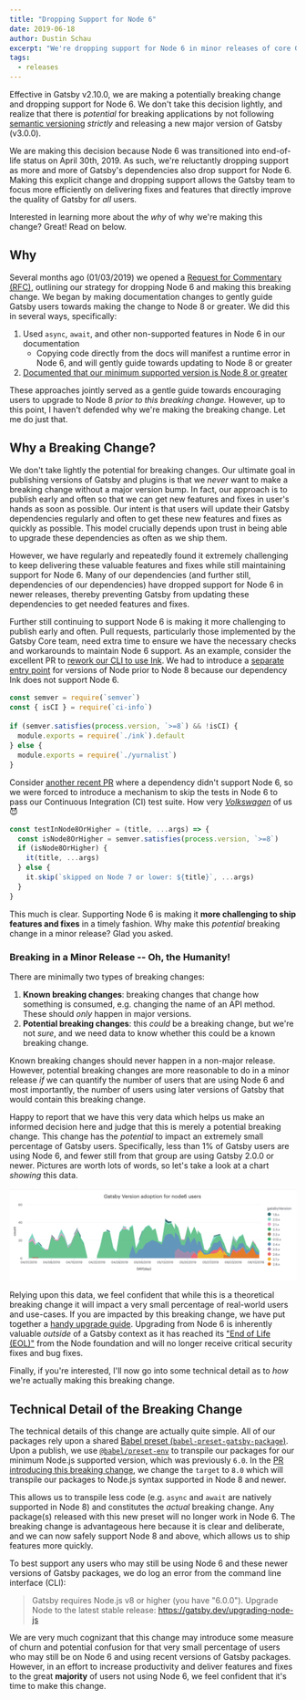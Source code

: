 ```yaml
---
title: "Dropping Support for Node 6"
date: 2019-06-18
author: Dustin Schau
excerpt: "We're dropping support for Node 6 in minor releases of core Gatsby packages. Learn more about why this decision was made."
tags:
  - releases
---
```


Effective in Gatsby v2.10.0, we are making a potentially breaking change and dropping support for Node 6. We don't take this decision lightly, and realize that there is _potential_ for breaking applications by not following [semantic versioning][semver] _strictly_ and releasing a new major version of Gatsby (v3.0.0).

We are making this decision because Node 6 was transitioned into end-of-life status on April 30th, 2019. As such, we're reluctantly dropping support as more and more of Gatsby's dependencies also drop support for Node 6. Making this explicit change and dropping support allows the Gatsby team to focus more efficiently on delivering fixes and features that directly improve the quality of Gatsby for _all_ users.

Interested in learning more about the _why_ of why we're making this change? Great! Read on below.

## Why

Several months ago (01/03/2019) we opened a [Request for Commentary (RFC)][rfc], outlining our strategy for dropping Node 6 and making this breaking change. We began by making documentation changes to gently guide Gatsby users towards making the change to Node 8 or greater. We did this in several ways, specifically:

1. Used `async`, `await`, and other non-supported features in Node 6 in our documentation
   - Copying code directly from the docs will manifest a runtime error in Node 6, and will gently guide towards updating to Node 8 or greater
1. [Documented that our minimum supported version is Node 8 or greater][node-8-docs]

These approaches jointly served as a gentle guide towards encouraging users to upgrade to Node 8 _prior to this breaking change._ However, up to this point, I haven't defended why we're making the breaking change. Let me do just that.

## Why a Breaking Change?

We don't take lightly the potential for breaking changes. Our ultimate goal in publishing versions of Gatsby and plugins is that we _never_ want to make a breaking change without a major version bump. In fact, our approach is to publish early and often so that we can get new features and fixes in user's hands as soon as possible. Our intent is that users will update their Gatsby dependencies regularly and often to get these new features and fixes as quickly as possible. This model crucially depends upon trust in being able to upgrade these dependencies as often as we ship them.

However, we have regularly and repeatedly found it extremely challenging to keep delivering these valuable features and fixes while still maintaining support for Node 6. Many of our dependencies (and further still, dependencies of our dependencies) have dropped support for Node 6 in newer releases, thereby preventing Gatsby from updating these dependencies to get needed features and fixes.

Further still continuing to support Node 6 is making it more challenging to publish early and often. Pull requests, particularly those implemented by the Gatsby Core team, need extra time to ensure we have the necessary checks and workarounds to maintain Node 6 support. As an example, consider the excellent PR to [rework our CLI to use Ink](https://github.com/gatsbyjs/gatsby/pull/13089). We had to introduce a [separate entry point](https://github.com/gatsbyjs/gatsby/pull/13089/files/3a61ec690eebc814084432cbd3645765f4dfa109#diff-ff3f290e45718ddc8e9f3d6bdb59e7f5) for versions of Node prior to Node 8 because our dependency Ink does not support Node 6.

```js
const semver = require(`semver`)
const { isCI } = require(`ci-info`)

if (semver.satisfies(process.version, `>=8`) && !isCI) {
  module.exports = require(`./ink`).default
} else {
  module.exports = require(`./yurnalist`)
}
```

Consider [another recent PR](https://github.com/gatsbyjs/gatsby/pull/13913/files) where a dependency didn't support Node 6, so we were forced to introduce a mechanism to skip the tests in Node 6 to pass our Continuous Integration (CI) test suite. How very [_Volkswagen_][vw-test-suite] of us 😈

```js
const testInNode8OrHigher = (title, ...args) => {
  const isNode8OrHigher = semver.satisfies(process.version, `>=8`)
  if (isNode8OrHigher) {
    it(title, ...args)
  } else {
    it.skip(`skipped on Node 7 or lower: ${title}`, ...args)
  }
}
```

This much is clear. Supporting Node 6 is making it **more challenging to ship features and fixes** in a timely fashion. Why make this _potential_ breaking change in a minor release? Glad you asked.

### Breaking in a Minor Release -- Oh, the Humanity!

There are minimally two types of breaking changes:

1. **Known breaking changes**: breaking changes that change how something is consumed, e.g. changing the name of an API method. These should _only_ happen in major versions.
1. **Potential breaking changes**: this _could_ be a breaking change, but we're not _sure_, and we need data to know whether this could be a known breaking change.

Known breaking changes should never happen in a non-major release. However, potential breaking changes are more reasonable to do in a minor release _if_ we can quantify the number of users that are using Node 6 and most importantly, the number of users using later versions of Gatsby that would contain this breaking change.

Happy to report that we have this very data which helps us make an informed decision here and judge that this is merely a potential breaking change. This change has the _potential_ to impact an extremely small percentage of Gatsby users. Specifically, less than 1% of Gatsby users are using Node 6, and fewer still from that group are using Gatsby 2.0.0 or newer. Pictures are worth lots of words, so let's take a look at a chart _showing_ this data.

![Percentage of Node 6 users vs. Gatsby versions](./images/node-6-usage.png)

Relying upon this data, we feel confident that while this is a theoretical breaking change it will impact a very small percentage of real-world users and use-cases. If you are impacted by this breaking change, we have put together a [handy upgrade guide](https://gatsby.dev/upgrading-node-js). Upgrading from Node 6 is inherently valuable _outside_ of a Gatsby context as it has reached its ["End of Life (EOL)"](https://nodejs.org/en/about/releases) from the Node foundation and will no longer receive critical security fixes and bug fixes.

Finally, if you're interested, I'll now go into some technical detail as to _how_ we're actually making this breaking change.

## Technical Detail of the Breaking Change

The technical details of this change are actually quite simple. All of our packages rely upon a shared [Babel preset (`babel-preset-gatsby-package`)][babel-preset-gatsby-package]. Upon a publish, we use [`@babel/preset-env`][babel-preset-env] to transpile our packages for our minimum Node.js supported version, which was previously `6.0`. In the [PR introducing this breaking change][pr], we change the `target` to `8.0` which will transpile our packages to Node.js syntax supported in Node 8 and newer.

This allows us to transpile less code (e.g. `async` and `await` are natively supported in Node 8) and constitutes the _actual_ breaking change. Any package(s) released with this new preset will no longer work in Node 6. The breaking change is advantageous here because it is clear and deliberate, and we can now safely support Node 8 and above, which allows us to ship features more quickly.

To best support any users who may still be using Node 6 and these newer versions of Gatsby packages, we do log an error from the command line interface (CLI):

> Gatsby requires Node.js v8 or higher (you have "6.0.0").
> Upgrade Node to the latest stable release: https://gatsby.dev/upgrading-node-js

We are very much cognizant that this change may introduce some measure of churn and potential confusion for that very small percentage of users who may still be on Node 6 and using recent versions of Gatsby packages. However, in an effort to increase productivity and deliver features and fixes to the great **majority** of users not using Node 6, we feel confident that it's time to make this change.

[semver]: https://semver.org/
[rfc]: https://github.com/gatsbyjs/rfcs/pull/24
[node-8-docs]: /tutorial/part-zero/#-install-nodejs-and-npm
[vw-test-suite]: https://github.com/auchenberg/volkswagen
[babel-preset-gatsby-package]: https://github.com/gatsbyjs/gatsby/tree/master/packages/babel-preset-gatsby-package
[babel-preset-env]: https://babeljs.io/docs/en/babel-preset-env#targetsnode
[pr]: https://github.com/gatsbyjs/gatsby/pull/14842
[object-rest-spread]: https://github.com/tc39/proposal-object-rest-spread
